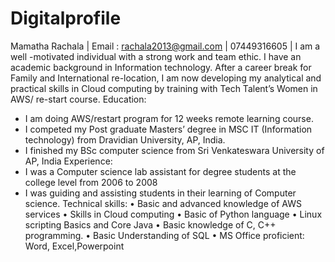# Digitalprofile
Mamatha Rachala | Email  : rachala2013@gmail.com  | 07449316605  | 
I am a well -motivated individual with a strong work and team ethic. I have an academic background in Information technology. After a career break for Family and International re-location, I am now developing my analytical and practical skills in Cloud computing by training with Tech Talent’s Women in  AWS/ re-start course. 
Education:
- I am doing AWS/restart program for 12 weeks remote learning course.
-	I competed my Post graduate Masters’ degree in MSC IT (Information technology) from Dravidian University, AP, India.
-	I finished my BSc computer science from  Sri Venkateswara University of AP, India
Experience:
-	I was a Computer science lab assistant for degree students at the college level from 2006 to 2008
-	I was guiding and assisting students in their learning of Computer science.
Technical skills:
•	Basic and advanced knowledge of AWS services
•	Skills in Cloud computing
•	Basic of Python language 
•	Linux scripting Basics and Core Java 
•	Basic knowledge of C, C++ programming. 
•	Basic Understanding of SQL
•	MS Office proficient: Word, Excel,Powerpoint
